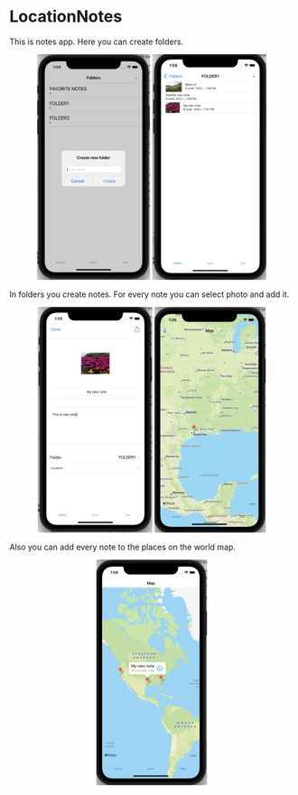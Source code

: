 # LocationNotes

This is notes app. Here you can create folders.
<p align="center">
  <img src="https://github.com/bustamax/Images/blob/main/LocationNotes/locNotes.png" height="400" title="hover text">
  <img src="https://github.com/bustamax/Images/blob/main/LocationNotes/locNotes4.png" height="400" alt="accessibility text"> 
</p>
In folders you create notes. For every note you can select photo and add it. 
<p align="center">
   <img src="https://github.com/bustamax/Images/blob/main/LocationNotes/locNotes2.png" height="400" alt="accessibility text">
   <img src="https://github.com/bustamax/Images/blob/main/LocationNotes/locNotes3.png" height="400" alt="accessibility text">
</p>
Also you can add every note to the places on the world map. 
<p align="center">
   <img src="https://github.com/bustamax/Images/blob/main/LocationNotes/locNotes5.png" height="400" alt="accessibility text">
</p>

